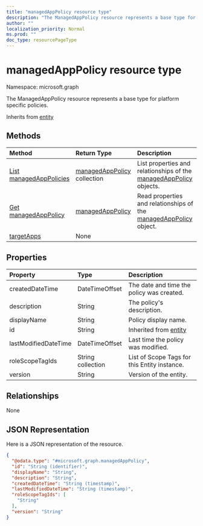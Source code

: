 ```yaml
---
title: "managedAppPolicy resource type"
description: "The ManagedAppPolicy resource represents a base type for platform specific policies."
author: ""
localization_priority: Normal
ms.prod: ""
doc_type: resourcePageType
---
```


# managedAppPolicy resource type


Namespace: microsoft.graph

The ManagedAppPolicy resource represents a base type for platform specific policies.


Inherits from [entity](../resources/entity.md)

## Methods
|Method|Return Type|Description|
|:---|:---|:---|
|[List managedAppPolicies](../api/managedapppolicy-list.md)|[managedAppPolicy](../resources/managedapppolicy.md) collection|List properties and relationships of the [managedAppPolicy](../resources/managedapppolicy.md) objects.|
|[Get managedAppPolicy](../api/managedapppolicy-get.md)|[managedAppPolicy](../resources/managedapppolicy.md)|Read properties and relationships of the [managedAppPolicy](../resources/managedapppolicy.md) object.|
|[targetApps](../api/managedapppolicy-targetapps.md)|None||

## Properties
|Property|Type|Description|
|:---|:---|:---|
|createdDateTime|DateTimeOffset|The date and time the policy was created.|
|description|String|The policy's description.|
|displayName|String|Policy display name.|
|id|String| Inherited from [entity](../resources/entity.md)|
|lastModifiedDateTime|DateTimeOffset|Last time the policy was modified.|
|roleScopeTagIds|String collection|List of Scope Tags for this Entity instance.|
|version|String|Version of the entity.|

## Relationships
None

## JSON Representation
Here is a JSON representation of the resource.
<!-- {
  "blockType": "resource",
  "keyProperty": "id",
  "@odata.type": "microsoft.graph.managedAppPolicy",
  "baseType": "microsoft.graph.entity",
  "openType": false
}
-->
``` json
{
  "@odata.type": "#microsoft.graph.managedAppPolicy",
  "id": "String (identifier)",
  "displayName": "String",
  "description": "String",
  "createdDateTime": "String (timestamp)",
  "lastModifiedDateTime": "String (timestamp)",
  "roleScopeTagIds": [
    "String"
  ],
  "version": "String"
}
```

